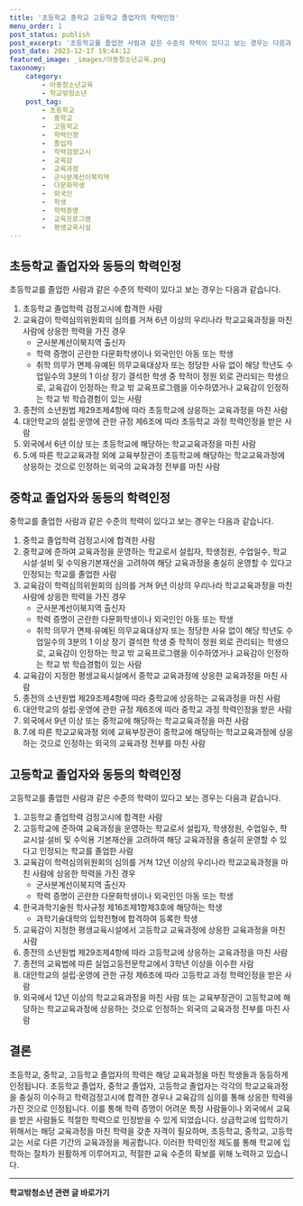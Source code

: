 ```yaml
---
title: '초등학교 중학교 고등학교 졸업자의 학력인정'
menu_order: 1
post_status: publish
post_excerpt: '초등학교를 졸업한 사람과 같은 수준의 학력이 있다고 보는 경우는 다음과 같습니다.'
post_date: 2023-12-17 19:44:12
featured_image: _images/아동청소년교육.png
taxonomy:
    category:
        - 아동청소년교육
        - 학교밖청소년
    post_tag:
        - 초등학교
        -  중학교
        -  고등학교
        -  학력인정
        -  졸업자
        -  학력검정고시
        -  교육감
        -  교육과정
        -  군사분계선이북지역
        -  다문화학생
        -  외국인
        -  학생
        -  학력증명
        -  교육프로그램
        -  평생교육시설
---
```



## 초등학교 졸업자와 동등의 학력인정   
초등학교를 졸업한 사람과 같은 수준의 학력이 있다고 보는 경우는 다음과 같습니다. 
 
1. 초등학교 졸업학력 검정고시에 합격한 사람
2. 교육감이 학력심의위원회의 심의를 거쳐 6년 이상의 우리나라 학교교육과정을 마친 사람에 상응한 학력을 가진 경우
    - 군사분계선이북지역 출신자
    - 학력 증명이 곤란한 다문화학생이나 외국인인 아동 또는 학생
    - 취학 의무가 면제∙유예된 의무교육대상자 또는 정당한 사유 없이 해당 학년도 수업일수의 3분의 1 이상 장기 결석한 학생 중 학적이 정원 외로 관리되는 학생으로, 교육감이 인정하는 학교 밖 교육프로그램을 이수하였거나 교육감이 인정하는 학교 밖 학습경험이 있는 사람
3. 종전의 소년원법 제29조제4항에 따라 초등학교에 상응하는 교육과정을 마친 사람
4. 대안학교의 설립·운영에 관한 규정 제6조에 따라 초등학교 과정 학력인정을 받은 사람
5. 외국에서 6년 이상 또는 초등학교에 해당하는 학교교육과정을 마친 사람
6. 5.에 따른 학교교육과정 외에 교육부장관이 초등학교에 해당하는 학교교육과정에 상응하는 것으로 인정하는 외국의 교육과정 전부를 마친 사람

## 중학교 졸업자와 동등의 학력인정   
중학교를 졸업한 사람과 같은 수준의 학력이 있다고 보는 경우는 다음과 같습니다.

1. 중학교 졸업학력 검정고시에 합격한 사람
2. 중학교에 준하여 교육과정을 운영하는 학교로서 설립자, 학생정원, 수업일수, 학교시설·설비 및 수익용기본재산을 고려하여 해당 교육과정을 충실히 운영할 수 있다고 인정되는 학교를 졸업한 사람
3. 교육감이 학력심의위원회의 심의를 거쳐 9년 이상의 우리나라 학교교육과정을 마친 사람에 상응한 학력을 가진 경우
    - 군사분계선이북지역 출신자
    - 학력 증명이 곤란한 다문화학생이나 외국인인 아동 또는 학생
    - 취학 의무가 면제∙유예된 의무교육대상자 또는 정당한 사유 없이 해당 학년도 수업일수의 3분의 1 이상 장기 결석한 학생 중 학적이 정원 외로 관리되는 학생으로, 교육감이 인정하는 학교 밖 교육프로그램을 이수하였거나 교육감이 인정하는 학교 밖 학습경험이 있는 사람
4. 교육감이 지정한 평생교육시설에서 중학교 교육과정에 상응한 교육과정을 마친 사람
5. 종전의 소년원법 제29조제4항에 따라 중학교에 상응하는 교육과정을 마친 사람
6. 대안학교의 설립·운영에 관한 규정 제6조에 따라 중학교 과정 학력인정을 받은 사람
7. 외국에서 9년 이상 또는 중학교에 해당하는 학교교육과정을 마친 사람
8. 7.에 따른 학교교육과정 외에 교육부장관이 중학교에 해당하는 학교교육과정에 상응하는 것으로 인정하는 외국의 교육과정 전부를 마친 사람

## 고등학교 졸업자와 동등의 학력인정   
고등학교를 졸업한 사람과 같은 수준의 학력이 있다고 보는 경우는 다음과 같습니다.

1. 고등학교 졸업학력 검정고시에 합격한 사람
2. 고등학교에 준하여 교육과정을 운영하는 학교로서 설립자, 학생정원, 수업일수, 학교시설·설비 및 수익용 기본재산을 고려하여 해당 교육과정을 충실히 운영할 수 있다고 인정되는 학교를 졸업한 사람
3. 교육감이 학력심의위원회의 심의를 거쳐 12년 이상의 우리나라 학교교육과정을 마친 사람에 상응한 학력을 가진 경우
    - 군사분계선이북지역 출신자
    - 학력 증명이 곤란한 다문화학생이나 외국인인 아동 또는 학생
4. 한국과학기술원 학사규정 제16조제1항제3호에 해당하는 학생
    - 과학기술대학의 입학전형에 합격하여 등록한 학생
5. 교육감이 지정한 평생교육시설에서 고등학교 교육과정에 상응한 교육과정을 마친 사람
6. 종전의 소년원법 제29조제4항에 따라 고등학교에 상응하는 교육과정을 마친 사람
7. 종전의 교육법에 따른 실업고등전문학교에서 3학년 이상을 이수한 사람
8. 대안학교의 설립·운영에 관한 규정 제6조에 따라 고등학교 과정 학력인정을 받은 사람
9. 외국에서 12년 이상의 학교교육과정을 마친 사람 또는 교육부장관이 고등학교에 해당하는 학교교육과정에 상응하는 것으로 인정하는 외국의 교육과정 전부를 마친 사람

## 결론
초등학교, 중학교, 고등학교 졸업자의 학력은 해당 교육과정을 마친 학생들과 동등하게 인정됩니다. 초등학교 졸업자, 중학교 졸업자, 고등학교 졸업자는 각각의 학교교육과정을 충실히 이수하고 학력검정고시에 합격한 경우나 교육감의 심의를 통해 상응한 학력을 가진 것으로 인정됩니다. 이를 통해 학력 증명이 어려운 특정 사람들이나 외국에서 교육을 받은 사람들도 적절한 학력으로 인정받을 수 있게 되었습니다. 상급학교에 입학하기 위해서는 해당 교육과정을 마친 학력을 갖춘 자격이 필요하며, 초등학교, 중학교, 고등학교는 서로 다른 기간의 교육과정을 제공합니다. 이러한 학력인정 제도를 통해 학교에 입학하는 절차가 원활하게 이루어지고, 적절한 교육 수준의 확보를 위해 노력하고 있습니다.
<!-- wp:separator -->
<hr class="wp-block-separator has-alpha-channel-opacity"/>
<!-- /wp:separator -->

<!-- wp:group {"backgroundColor":"base","layout":{"type":"constrained"}} -->
<div class="wp-block-group has-base-background-color has-background"><!-- wp:paragraph {"align":"center","fontSize":"medium"} -->
<p class="has-text-align-center has-large-font-size"><strong>학교밖청소년 관련 글 바로가기</strong></p>
<!-- /wp:paragraph -->


<!-- wp:latest-posts
{"categories":[{"id":34677,"count":19,"description":"","link":"https://uknowlaw.com/category/%ed%95%99%ea%b5%90%eb%b0%96%ec%b2%ad%ec%86%8c%eb%85%84/","name":"학교밖청소년","slug":"학교밖청소년","taxonomy":"category","parent":0,"meta":[],"_links":{"self":[{"href":"https://uknowlaw.com/wp-json/wp/v2/categories/34677"}],"collection":[{"href":"https://uknowlaw.com/wp-json/wp/v2/categories"}],"about":[{"href":"https://uknowlaw.com/wp-json/wp/v2/taxonomies/category"}],"wp:post_type":[{"href":"https://uknowlaw.com/wp-json/wp/v2/posts?categories=34677"}],"curies":[{"name":"wp","href":"https://api.w.org/{rel}","templated":true}]}}],"postsToShow":100,"excerptLength":28,"postLayout":"grid","columns":2,"featuredImageAlign":"left","featuredImageSizeSlug":"large","fontSize":"small"} /--></div>
<!-- /wp:group -->